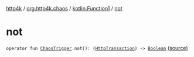 [http4k](../../index.md) / [org.http4k.chaos](../index.md) / [kotlin.Function1](index.md) / [not](./not.md)

# not

`operator fun `[`ChaosTrigger`](../-chaos-trigger.md)`.not(): (`[`HttpTransaction`](../../org.http4k.core/-http-transaction/index.md)`) -> `[`Boolean`](https://kotlinlang.org/api/latest/jvm/stdlib/kotlin/-boolean/index.html) [(source)](https://github.com/http4k/http4k/blob/master/http4k-testing-chaos/src/main/kotlin/org/http4k/chaos/ChaosTriggers.kt#L117)